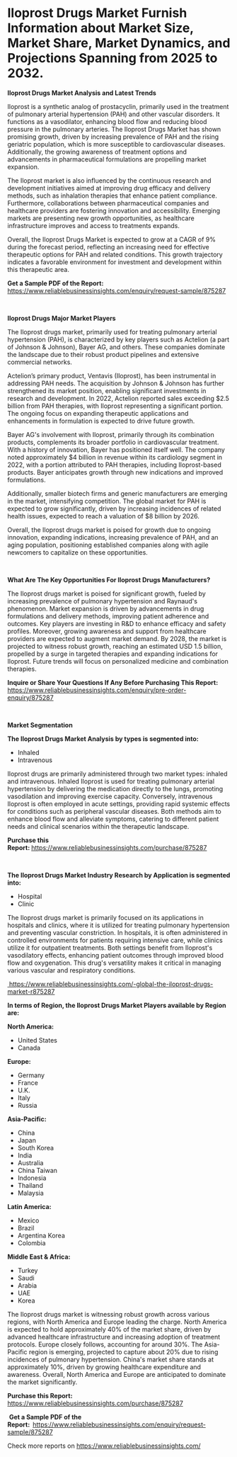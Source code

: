 <p><h1>Iloprost Drugs Market Furnish Information about Market Size, Market Share, Market Dynamics, and Projections Spanning from 2025 to 2032.</h1></p><p><strong>Iloprost Drugs Market Analysis and Latest Trends</strong></p>
<p><p>Iloprost is a synthetic analog of prostacyclin, primarily used in the treatment of pulmonary arterial hypertension (PAH) and other vascular disorders. It functions as a vasodilator, enhancing blood flow and reducing blood pressure in the pulmonary arteries. The Iloprost Drugs Market has shown promising growth, driven by increasing prevalence of PAH and the rising geriatric population, which is more susceptible to cardiovascular diseases. Additionally, the growing awareness of treatment options and advancements in pharmaceutical formulations are propelling market expansion.</p><p>The Iloprost market is also influenced by the continuous research and development initiatives aimed at improving drug efficacy and delivery methods, such as inhalation therapies that enhance patient compliance. Furthermore, collaborations between pharmaceutical companies and healthcare providers are fostering innovation and accessibility. Emerging markets are presenting new growth opportunities, as healthcare infrastructure improves and access to treatments expands.</p><p>Overall, the Iloprost Drugs Market is expected to grow at a CAGR of 9% during the forecast period, reflecting an increasing need for effective therapeutic options for PAH and related conditions. This growth trajectory indicates a favorable environment for investment and development within this therapeutic area.</p></p>
<p><strong>Get a Sample PDF of the Report:&nbsp;</strong> <a href="https://www.reliablebusinessinsights.com/enquiry/request-sample/875287?utm_campaign=2760&utm_medium=2&utm_source=Github&utm_content=ia&utm_term=08032025&utm_id=iloprost-drugs">https://www.reliablebusinessinsights.com/enquiry/request-sample/875287</a></p>
<p>&nbsp;</p>
<p><strong>Iloprost Drugs Major Market Players</strong></p>
<p><p>The Iloprost drugs market, primarily used for treating pulmonary arterial hypertension (PAH), is characterized by key players such as Actelion (a part of Johnson & Johnson), Bayer AG, and others. These companies dominate the landscape due to their robust product pipelines and extensive commercial networks.</p><p>Actelion’s primary product, Ventavis (Iloprost), has been instrumental in addressing PAH needs. The acquisition by Johnson & Johnson has further strengthened its market position, enabling significant investments in research and development. In 2022, Actelion reported sales exceeding $2.5 billion from PAH therapies, with Iloprost representing a significant portion. The ongoing focus on expanding therapeutic applications and enhancements in formulation is expected to drive future growth.</p><p>Bayer AG's involvement with Iloprost, primarily through its combination products, complements its broader portfolio in cardiovascular treatment. With a history of innovation, Bayer has positioned itself well. The company noted approximately $4 billion in revenue within its cardiology segment in 2022, with a portion attributed to PAH therapies, including Iloprost-based products. Bayer anticipates growth through new indications and improved formulations.</p><p>Additionally, smaller biotech firms and generic manufacturers are emerging in the market, intensifying competition. The global market for PAH is expected to grow significantly, driven by increasing incidences of related health issues, expected to reach a valuation of $8 billion by 2026.</p><p>Overall, the Iloprost drugs market is poised for growth due to ongoing innovation, expanding indications, increasing prevalence of PAH, and an aging population, positioning established companies along with agile newcomers to capitalize on these opportunities.</p></p>
<p>&nbsp;</p>
<p><strong>What Are The Key Opportunities For Iloprost Drugs Manufacturers?</strong></p>
<p><p>The Iloprost drugs market is poised for significant growth, fueled by increasing prevalence of pulmonary hypertension and Raynaud's phenomenon. Market expansion is driven by advancements in drug formulations and delivery methods, improving patient adherence and outcomes. Key players are investing in R&D to enhance efficacy and safety profiles. Moreover, growing awareness and support from healthcare providers are expected to augment market demand. By 2028, the market is projected to witness robust growth, reaching an estimated USD 1.5 billion, propelled by a surge in targeted therapies and expanding indications for Iloprost. Future trends will focus on personalized medicine and combination therapies.</p></p>
<p><strong>Inquire or Share Your Questions If Any Before Purchasing This Report:</strong> <a href="https://www.reliablebusinessinsights.com/enquiry/pre-order-enquiry/875287?utm_campaign=2760&utm_medium=2&utm_source=Github&utm_content=ia&utm_term=08032025&utm_id=iloprost-drugs">https://www.reliablebusinessinsights.com/enquiry/pre-order-enquiry/875287</a></p>
<p>&nbsp;</p>
<p><strong>Market Segmentation</strong></p>
<p><strong>The Iloprost Drugs Market Analysis by types is segmented into:</strong></p>
<p><ul><li>Inhaled</li><li>Intravenous</li></ul></p>
<p><p>Iloprost drugs are primarily administered through two market types: inhaled and intravenous. Inhaled Iloprost is used for treating pulmonary arterial hypertension by delivering the medication directly to the lungs, promoting vasodilation and improving exercise capacity. Conversely, intravenous Iloprost is often employed in acute settings, providing rapid systemic effects for conditions such as peripheral vascular diseases. Both methods aim to enhance blood flow and alleviate symptoms, catering to different patient needs and clinical scenarios within the therapeutic landscape.</p></p>
<p><strong>Purchase this Report:&nbsp;</strong><a href="https://www.reliablebusinessinsights.com/purchase/875287?utm_campaign=2760&utm_medium=2&utm_source=Github&utm_content=ia&utm_term=08032025&utm_id=iloprost-drugs">https://www.reliablebusinessinsights.com/purchase/875287</a></p>
<p>&nbsp;</p>
<p><strong>The Iloprost Drugs Market Industry Research by Application is segmented into:</strong></p>
<p><ul><li>Hospital</li><li>Clinic</li></ul></p>
<p><p>The Iloprost drugs market is primarily focused on its applications in hospitals and clinics, where it is utilized for treating pulmonary hypertension and preventing vascular constriction. In hospitals, it is often administered in controlled environments for patients requiring intensive care, while clinics utilize it for outpatient treatments. Both settings benefit from Iloprost's vasodilatory effects, enhancing patient outcomes through improved blood flow and oxygenation. This drug's versatility makes it critical in managing various vascular and respiratory conditions.</p></p>
<p><a href="https://www.reliablebusinessinsights.com/-global-the-iloprost-drugs-market-r875287?utm_campaign=2760&utm_medium=2&utm_source=Github&utm_content=ia&utm_term=08032025&utm_id=iloprost-drugs">&nbsp;https://www.reliablebusinessinsights.com/-global-the-iloprost-drugs-market-r875287</a></p>
<p><strong>In terms of Region, the Iloprost Drugs Market Players available by Region are:</strong></p>
<p>
    <p> <strong> North America: </strong>
        <ul>
            <li>United States</li>
            <li>Canada</li>
        </ul>
        </p> 
    <p> <strong> Europe: </strong>
        <ul>
            <li>Germany</li>
            <li>France</li>
            <li>U.K.</li>
            <li>Italy</li>
            <li>Russia</li>
        </ul>
        </p> 
    <p> <strong> Asia-Pacific: </strong>
        <ul>
            <li>China</li>
            <li>Japan</li>
            <li>South Korea</li>
            <li>India</li>
            <li>Australia</li>
            <li>China Taiwan</li>
            <li>Indonesia</li>
            <li>Thailand</li>
            <li>Malaysia</li>
        </ul>
        </p> 
    <p> <strong> Latin America: </strong>
        <ul>
            <li>Mexico</li>
            <li>Brazil</li>
            <li>Argentina Korea</li>
            <li>Colombia</li>
        </ul>
        </p> 
    <p> <strong> Middle East & Africa: </strong>
        <ul>
            <li>Turkey</li>
            <li>Saudi</li>
            <li>Arabia</li>
            <li>UAE</li>
            <li>Korea</li>
        </ul>
    </p>
    </p>
<p><p>The Iloprost drugs market is witnessing robust growth across various regions, with North America and Europe leading the charge. North America is expected to hold approximately 40% of the market share, driven by advanced healthcare infrastructure and increasing adoption of treatment protocols. Europe closely follows, accounting for around 30%. The Asia-Pacific region is emerging, projected to capture about 20% due to rising incidences of pulmonary hypertension. China's market share stands at approximately 10%, driven by growing healthcare expenditure and awareness. Overall, North America and Europe are anticipated to dominate the market significantly.</p></p>
<p><strong>Purchase this Report: </strong><a href="https://www.reliablebusinessinsights.com/purchase/875287?utm_campaign=2760&utm_medium=2&utm_source=Github&utm_content=ia&utm_term=08032025&utm_id=iloprost-drugs">https://www.reliablebusinessinsights.com/purchase/875287</a></p>
<p>&nbsp;<strong>Get a Sample PDF of the Report:&nbsp;&nbsp;</strong><a href="https://www.reliablebusinessinsights.com/enquiry/request-sample/875287?utm_campaign=2760&utm_medium=2&utm_source=Github&utm_content=ia&utm_term=08032025&utm_id=iloprost-drugs">https://www.reliablebusinessinsights.com/enquiry/request-sample/875287</a></p>
<p><strong></strong></p>
<p>Check more reports on <a href="https://www.reliablebusinessinsights.com/?utm_campaign=2760&utm_medium=2&utm_source=Github&utm_content=ia&utm_term=08032025&utm_id=iloprost-drugs">https://www.reliablebusinessinsights.com/</a></p>